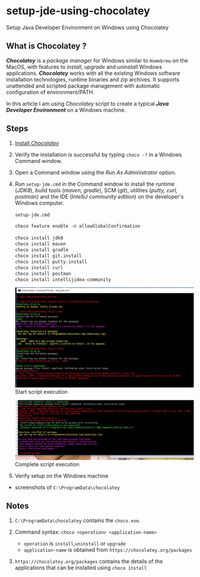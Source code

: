 # setup-jde-using-chocolatey
Setup Java Developer Environment on Windows using Chocolatey

## What is Chocolatey ?
***Chocolatey*** is a _package manager_ for Windows similar to `Homebrew` on the MacOS, with features to _install_, _upgrade_ and _uninstall_ Windows applications.
***Chocolatey*** works with all the existing Windows software installation technologies, runtime binaries and zip archives. It supports unattended and scripted package management with automatic configuration of environment/PATH.

In this article I am using _Chocolatey_ script to create a typical ***Java Developer Environment*** on a Windows machine.

## Steps
1. [Install _Chocolatey_](https://chocolatey.org/install)

2. Verify the installation is successful by typing `choco -?` in a Windows Command window.

3. Open a Command window using the _Run As Administrator_ option.

4. Run `setup-jde.cmd` in the Command window to install the runtime (_JDK8_), build tools (_maven, gradle_), SCM (_git_), utilities (_putty, curl, postman_) and the IDE (_IntelliJ community edition_) on the developer's Windows computer.

    `setup-jde.cmd`

    ```
    choco feature enable -n allowGlobalConfirmation

    choco install jdk8
    choco install maven
    choco install gradle
    choco install git.install
    choco install putty.install
    choco install curl
    choco install postman
    choco install intellijidea-community
    ```
    ![setup script start](setup-jde-start.JPG)  
    Start script execution
    
    ![setup script end](setup-jde-end.JPG) 
    Complete script execution
    
4. Verify setup on the Windows machine
  - screenshots of `C:\ProgramData\chocolatey`
  

## Notes
1. `C:\ProgramData\chocolatey` contains the `choco.exe`.

2. Command syntax: `choco <operation> <application-name>`
    -  `operation` is `install`,`uninstall` or `upgrade`
    -  `application-name` is obtained from `https://chocolatey.org/packages`

3. `https://chocolatey.org/packages` contains the details of the applications that can be installed using `choco install`

